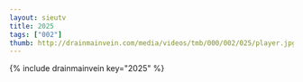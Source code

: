 ```yaml
--- 
layout: sieutv
title: 2025
tags: ["002"]
thumb: http://drainmainvein.com/media/videos/tmb/000/002/025/player.jpg
---
```

{% include drainmainvein key="2025" %} 
